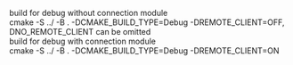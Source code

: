 build for debug without connection module<br />
cmake -S ../ -B . -DCMAKE_BUILD_TYPE=Debug -DREMOTE_CLIENT=OFF, DNO_REMOTE_CLIENT can be omitted <br />
build for debug with connection module<br />
cmake -S ../ -B . -DCMAKE_BUILD_TYPE=Debug -DREMOTE_CLIENT=ON <br />